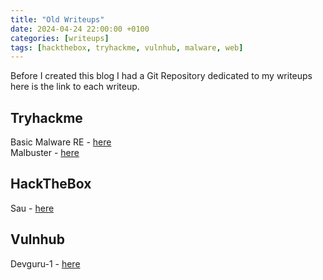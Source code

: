 ```yaml
---
title: "Old Writeups"
date: 2024-04-24 22:00:00 +0100
categories: [writeups]
tags: [hackthebox, tryhackme, vulnhub, malware, web]
---
```


Before I created this blog I had a Git Repository dedicated to my writeups here is the link to each writeup.

## Tryhackme
Basic Malware RE - [here](https://github.com/JaRm222/Writeups/blob/main/Tryhackme/Basic%20malware%20RE.pdf)<br>
Malbuster - [here](https://github.com/JaRm222/Writeups/blob/main/Tryhackme/Malbuster%20Tryhackme.pdf)

## HackTheBox
Sau - [here](https://github.com/JaRm222/Writeups/blob/main/Hackthebox/SAU%20Writeup.pdf)

## Vulnhub
Devguru-1 - [here](https://github.com/JaRm222/Writeups/blob/main/Vulnhub/devguru-1.pdf)